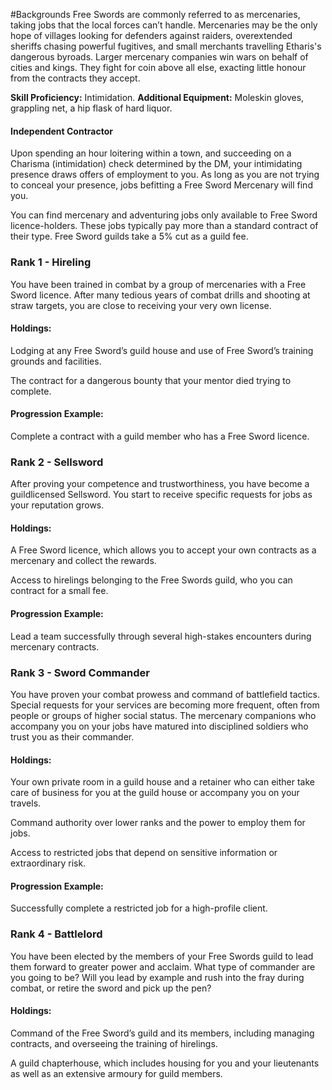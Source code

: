 #Backgrounds
Free Swords are commonly referred to as mercenaries, taking jobs that the local forces can’t handle. Mercenaries may be the only hope of villages looking for defenders against raiders, overextended sheriffs chasing powerful fugitives, and small merchants travelling Etharis's dangerous byroads. Larger mercenary companies win wars on behalf of cities and kings. They fight for coin above all else, exacting little honour from the contracts they accept.

**Skill Proficiency:** Intimidation.
**Additional Equipment:** Moleskin gloves, grappling net, a hip flask of hard liquor.

#### Independent Contractor
Upon spending an hour loitering within a town, and succeeding on a Charisma (intimidation) check determined by the DM, your intimidating presence draws offers of employment to you. As long as you are not trying to conceal your presence, jobs befitting a Free Sword Mercenary will find you.

You can find mercenary and adventuring jobs only available to Free Sword licence-holders. These jobs typically pay more than a standard contract of their type. Free Sword guilds take a 5% cut as a guild fee.

### Rank 1 - Hireling
You have been trained in combat by a group of mercenaries with a Free Sword licence. After many tedious years of combat drills and shooting at straw targets, you are close to receiving your very own license.

#### Holdings:
Lodging at any Free Sword’s guild house and use of Free Sword’s training grounds and facilities.

The contract for a dangerous bounty that your mentor died trying to complete.

#### Progression Example:
Complete a contract with a guild member who has a Free Sword licence.

### Rank 2 - Sellsword
After proving your competence and trustworthiness, you have become a guildlicensed Sellsword. You start to receive specific requests for jobs as your reputation grows.

#### Holdings:
A Free Sword licence, which allows you to accept your own contracts as a mercenary and collect the rewards.

Access to hirelings belonging to the Free Swords guild, who you can contract for a small fee.

#### Progression Example:
Lead a team successfully through several high-stakes encounters during mercenary contracts.

### Rank 3 - Sword Commander
You have proven your combat prowess and command of battlefield tactics. Special requests for your services are becoming more frequent, often from people or groups of higher social status. The mercenary companions who accompany you on your jobs have matured into disciplined soldiers who trust you as their commander.

#### Holdings:
Your own private room in a guild house and a retainer who can either take care of business for you at the guild house or accompany you on your travels.

Command authority over lower ranks and the power to employ them for jobs.

Access to restricted jobs that depend on sensitive information or extraordinary risk.

#### Progression Example:
Successfully complete a restricted job for a high-profile client.

### Rank 4 - Battlelord
You have been elected by the members of your Free Swords guild to lead them forward to greater power and acclaim. What type of commander are you going to be? Will you lead by example and rush into the fray during combat, or retire the sword and pick up the pen?

#### Holdings:
Command of the Free Sword’s guild and its members, including managing contracts, and overseeing the training of hirelings.

A guild chapterhouse, which includes housing for you and your lieutenants as well as an extensive armoury for guild members.